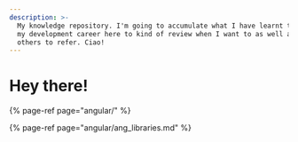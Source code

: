 ```yaml
---
description: >-
  My knowledge repository. I'm going to accumulate what I have learnt throughout
  my development career here to kind of review when I want to as well as for
  others to refer. Ciao!
---
```


# Hey there!

{% page-ref page="angular/" %}

{% page-ref page="angular/ang\_libraries.md" %}





